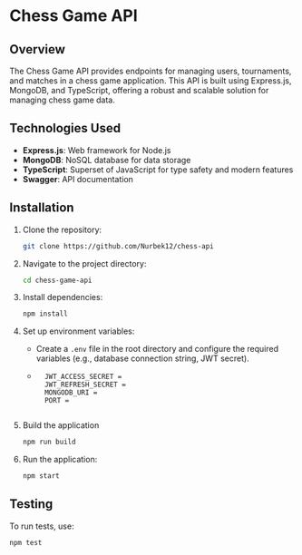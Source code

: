 # Chess Game API

## Overview

The Chess Game API provides endpoints for managing users, tournaments, and matches in a chess game application. This API is built using Express.js, MongoDB, and TypeScript, offering a robust and scalable solution for managing chess game data.

## Technologies Used

- **Express.js**: Web framework for Node.js
- **MongoDB**: NoSQL database for data storage
- **TypeScript**: Superset of JavaScript for type safety and modern features
- **Swagger**: API documentation

## Installation

1. Clone the repository:
    ```bash
    git clone https://github.com/Nurbek12/chess-api
    ```

2. Navigate to the project directory:
    ```bash
    cd chess-game-api
    ```

3. Install dependencies:
    ```bash
    npm install
    ```

4. Set up environment variables:
    - Create a `.env` file in the root directory and configure the required variables (e.g., database connection string, JWT secret).
    - ```
        JWT_ACCESS_SECRET = 
        JWT_REFRESH_SECRET = 
        MONGODB_URI = 
        PORT = 
    ```

5. Build the application
    
    ```bash
    npm run build
    ```

7. Run the application:

    ```bash
    npm start
    ```

## Testing

To run tests, use:

```bash
npm test